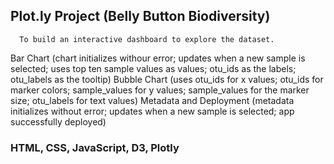 ## Plot.ly Project (Belly Button Biodiversity)

      To build an interactive dashboard to explore the dataset.

Bar Chart (chart initializes withour error; updates when a new sample is selected; uses top ten sample values as values; otu_ids as the labels; otu_labels as the tooltip)
Bubble Chart (uses otu_ids for x values; otu_ids for marker colors; sample_values for y values; sample_values for the marker size; otu_labels for text values)
Metadata and Deployment (metadata initializes without error; updates when a new sample is selected; app successfully deployed)

### HTML, CSS, JavaScript, D3, Plotly
